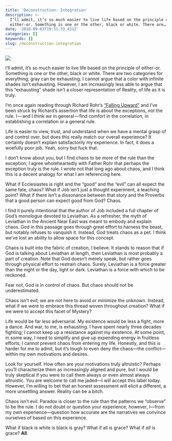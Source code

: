 ```yaml
---
title: 'Deconstruction: Integration'
description: >-
  I’ll admit, it’s so much easier to live life based on the principle of
  either-or. Something is one or the other, black or white. There are…
date: '2018-09-03T19:31:33.431Z'
categories: []
keywords: []
slug: /deconstruction-integration
---
```


![](https://cdn-images-1.medium.com/max/1200/1*6uYlwa0Xr7iRQFPynhzlLg@2x.jpeg)

I’ll admit, it’s so much easier to live life based on the principle of either-or. Something is one or the other, black or white. There are two categories for everything; gray can be exhausting. I cannot argue that a color with infinite shades isn’t exhausting. However, I am increasingly less able to argue that this “exhausting” shade isn’t a closer representation of Reality, of life as it is truly.

I’m once again reading through Richard Rohr‘s [“Falling Upward”](https://www.amazon.com/dp/0470907754/ref=cm_sw_r_cp_tai_heyJBb74W7VBZ) and I’ve been struck by Richard’s assertion that life is about the exceptions, not the rule. I — and I think _we_ in general — find comfort in the correlation, in establishing a correlation or a general rule.

Life is easier to view, trust, and understand when we have a mental grasp of and control over, but does this really match our overall experience? It certainly doesn’t explain satisfactorily my experience. In fact, it does a woefully poor job. Yeah, sorry but fuck that.

I don’t know about you, but I find chaos to be more of the rule than the exception; I agree wholeheartedly with Father Rohr that perhaps the exception truly is the rule. I wrote not that long ago about chaos, and I think this is a decent analogy for what I am referencing here.

What if Ecclesiastes is right and the “good” and the “evil” can all expect the same fate, chaos? What if Job isn’t just a thought experiment, a teaching point? What if there isn’t a dissonance between that story and the Proverbs that a good person can expect good from God? Chaos.

I find it purely intentional that the author of Job included a full chapter of God’s monologue devoted to Leviathan. As a refresher, the myth of Leviathan in the Ancient Near East was meant to embody and explain chaos. God in this passage goes through great effort to harness the beast, but notably refuses to vanquish it. Instead, God treats chaos as a pet. I think we’ve lost an ability to allow space for this concept.

Chaos is built into the fabric of creation, I believe. It stands to reason that if God is talking about Leviathan at length, then Leviathan is most probably a part of creation. Note that God doesn’t merely speak, but rather goes through physical effort to restrain chaos. Surely, Leviathan is a force greater than the night or the day, light or dark. Leviathan is a force with which to be reckoned.

Fear not, God is in control of chaos. But chaos should not be underestimated.

Chaos isn’t evil; we are not here to avoid or minimize the unknown. Instead, what if we were to embrace this thread woven throughout creation? What if we were to accept this facet of Mystery?

Life would be far less adversarial. My existence would be less a fight, more a dance. And war, to me, is exhausting. I have spent nearly three decades fighting; I cannot keep up a resistance against my existence. At some point, in some way, I need to simplify and give up expending energy in fruitless efforts; I cannot prevent chaos from entering my life. Honestly, and this is harder for me to admit, but it’s tough to even deny the chaos—the conflict—within my own motivations and desires.

Look for yourself. How often are your motivations truly altruistic? Perhaps you’ll characterize them as increasingly aligned and pure, but I would be truly skeptical if you were to call them always or even almost always altruistic. You are welcome to call me jaded—I will accept this label today. However, I’m willing to bet that an honest assessment will elicit a different, a more unsettling answer. Reality can be a bitch.

Chaos isn’t evil. Paradox is closer to the rule than the patterns we “observe” to be the rule. I do not doubt or question your experience, however, I—from my own experience—question how accurate are the narratives we convince ourselves of based on this experience.

What if black is white is black is gray? What if all is grace? What if _all_ is grace? **All**.
